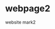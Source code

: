 # webpage2
website mark2
<!DOCTYPE html>
<html>
  <body>
    <style>
      body {
      background-image: url('https://c4.wallpaperflare.com/wallpaper/21/255/713/space-spaceship-planet-stars-wallpaper-preview.jpg');
      background-repeat: no-repeat;
      }
    </style>
  </body>
</html>
